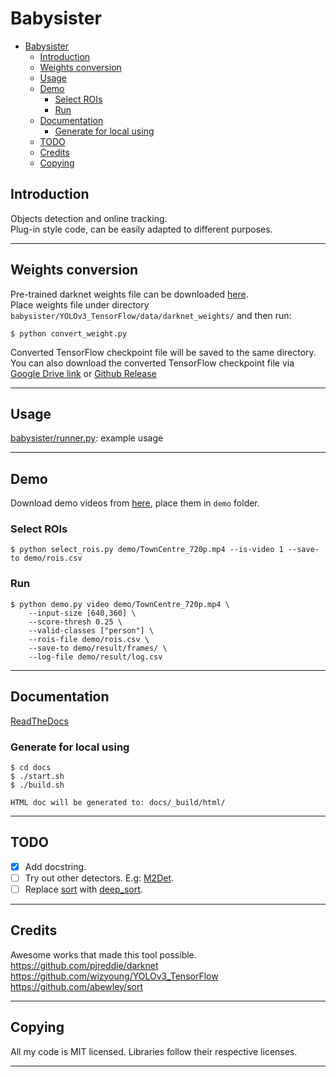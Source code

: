 # Babysister

- [Babysister](#babysister)
  - [Introduction](#introduction)
  - [Weights conversion](#weights-conversion)
  - [Usage](#usage)
  - [Demo](#demo)
    - [Select ROIs](#select-rois)
    - [Run](#run)
  - [Documentation](#documentation)
    - [Generate for local using](#generate-for-local-using)
  - [TODO](#todo)
  - [Credits](#credits)
  - [Copying](#copying)

## Introduction

  Objects detection and online tracking.  
  Plug-in style code, can be easily adapted to different purposes.

* * *

## Weights conversion

  Pre-trained darknet weights file can be downloaded [here](https://pjreddie.com/media/files/yolov3.weights).  
  Place weights file under directory  
  `babysister/YOLOv3_TensorFlow/data/darknet_weights/` and then run:

```shell
$ python convert_weight.py
```

  Converted TensorFlow checkpoint file will be saved to the same directory.  
  You can also download the converted TensorFlow checkpoint file via  
  [Google Drive link](https://drive.google.com/drive/folders/1mXbNgNxyXPi7JNsnBaxEv1-nWr7SVoQt?usp=sharing) or [Github Release](https://github.com/wizyoung/YOLOv3_TensorFlow/releases/)

* * *

## Usage

  [babysister/runner.py](babysister/runner.py): example usage

* * *

## Demo

  Download demo videos from [here](https://drive.google.com/drive/folders/1V5W7tBTlW9LoYb2HTenKWJp18eleh_TV?usp=sharing), place them in `demo` folder.  

### Select ROIs

```shell
$ python select_rois.py demo/TownCentre_720p.mp4 --is-video 1 --save-to demo/rois.csv
```

### Run

```shell
$ python demo.py video demo/TownCentre_720p.mp4 \
    --input-size [640,360] \
    --score-thresh 0.25 \
    --valid-classes ["person"] \
    --rois-file demo/rois.csv \
    --save-to demo/result/frames/ \
    --log-file demo/result/log.csv
```

* * *

## Documentation

  [ReadTheDocs](https://babysister.readthedocs.io/en/latest/)

### Generate for local using

```shell
$ cd docs 
$ ./start.sh
$ ./build.sh 
```

    HTML doc will be generated to: docs/_build/html/

* * *

## TODO

-   [x] Add docstring.
-   [ ] Try out other detectors. E.g: [M2Det](https://github.com/qijiezhao/M2Det).
-   [ ] Replace [sort](https://github.com/abewley/sort) with [deep_sort](https://github.com/nwojke/deep_sort).

* * *

## Credits

Awesome works that made this tool possible.  
<https://github.com/pjreddie/darknet>  
<https://github.com/wizyoung/YOLOv3_TensorFlow>  
<https://github.com/abewley/sort>

* * *

## Copying

  All my code is MIT licensed. Libraries follow their respective licenses.

* * *
